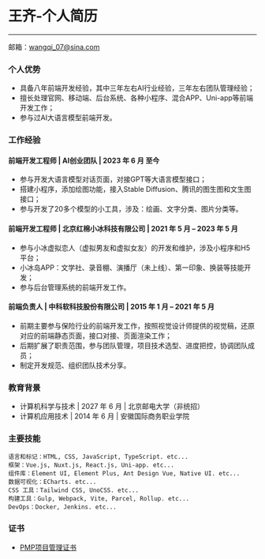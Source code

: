 # 王齐-个人简历
***
邮箱：<wangqi_07@sina.com>

### 个人优势
- 具备八年前端开发经验，其中三年左右AI行业经验，三年左右团队管理经验；
- 擅长处理官网、移动端、后台系统、各种小程序、混合APP、Uni-app等前端开发工作；
- 参与过AI大语言模型前端开发。
  
### 工作经验
#### 前端开发工程师 | AI创业团队 | 2023 年 6 月 至今
- 参与开发大语言模型对话页面，对接GPT等大语言模型接口；
- 搭建小程序，添加绘图功能，接入Stable Diffusion、腾讯的图生图和文生图接口；
- 参与开发了20多个模型的小工具，涉及：绘画、文字分类、图片分类等。
#### 前端开发工程师 | 北京红棉小冰科技有限公司 | 2021 年 5 月 – 2023 年 5 月
- 参与小冰虚拟恋人（虚拟男友和虚拟女友）的开发和维护，涉及小程序和H5平台；
- 小冰岛APP：文学社、录音棚、演播厅（未上线）、第一印象、换装等技能开发；
- 参与后台管理系统的前端开发工作。
#### 前端负责人 | 中科软科技股份有限公司 | 2015 年 1 月 – 2021 年 5 月
- 前期主要参与保险行业的前端开发工作，按照视觉设计师提供的视觉稿，还原对应的前端静态页面，接口对接、页面渲染工作；
- 后期扩展了职责范围，参与团队管理，项目技术选型、进度把控，协调团队成员；
- 制定开发规范、组织团队技术分享。

### 教育背景
- 计算机科学与技术 | 2027 年 6 月 | 北京邮电大学（非统招）
- 计算机应用技术 | 2014 年 6 月 | 安徽国际商务职业学院

### 主要技能
```
语言和标记：HTML, CSS, JavaScript, TypeScript. etc...
框架：Vue.js, Nuxt.js, React.js, Uni-app. etc...
组件库：Element UI, Element Plus, Ant Design Vue, Native UI. etc...
数据可视化：ECharts. etc...
CSS 工具：Tailwind CSS, UnoCSS. etc...
构建工具：Gulp, Webpack, Vite, Parcel, Rollup. etc...
DevOps：Docker, Jenkins. etc...
```

### 证书
- [PMP项目管理证书](https://www.pmi.org "Project Management Institute | PMI")